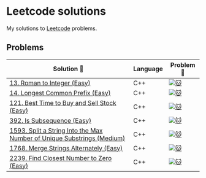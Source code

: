 # Leetcode solutions
My solutions to [Leetcode]([https://open.kattis.com/](https://leetcode.com/problemset/)) problems.

## Problems
| Solution :link: | Language | Problem :link: |
| - | - | - |
| [13. Roman to Integer (Easy)](https://github.com/Mr-Seoul/Leetcode-Solutions/blob/main/Solutions/Leetcode13.cpp) | C++ | [![:cat:](https://github.com/Mr-Seoul/Leetcode-Solutions/blob/main/Leetcode_Logo.jpeg)](https://leetcode.com/problems/roman-to-integer/) |
| [14. Longest Common Prefix (Easy)](https://github.com/Mr-Seoul/Leetcode-Solutions/blob/main/Solutions/Leetcode14.cpp) | C++ | [![:cat:](https://github.com/Mr-Seoul/Leetcode-Solutions/blob/main/Leetcode_Logo.jpeg)](https://leetcode.com/problems/longest-common-prefix/) |
| [121. Best Time to Buy and Sell Stock (Easy)](https://github.com/Mr-Seoul/Leetcode-Solutions/blob/main/Solutions/Leetcode121.cpp) | C++ | [![:cat:](https://github.com/Mr-Seoul/Leetcode-Solutions/blob/main/Leetcode_Logo.jpeg)](https://leetcode.com/problems/best-time-to-buy-and-sell-stock/) |
| [392. Is Subsequence (Easy)](https://github.com/Mr-Seoul/Leetcode-Solutions/blob/main/Solutions/Leetcode392.cpp) | C++ | [![:cat:](https://github.com/Mr-Seoul/Leetcode-Solutions/blob/main/Leetcode_Logo.jpeg)](https://leetcode.com/problems/is-subsequence/) |
| [1593. Split a String Into the Max Number of Unique Substrings (Medium)](https://github.com/Mr-Seoul/Leetcode-Solutions/blob/main/Solutions/Leetcode1593.cpp) | C++ | [![:cat:](https://github.com/Mr-Seoul/Leetcode-Solutions/blob/main/Leetcode_Logo.jpeg)](https://leetcode.com/problems/split-a-string-into-the-max-number-of-unique-substrings/) |
| [1768. Merge Strings Alternately (Easy)](https://github.com/Mr-Seoul/Leetcode-Solutions/blob/main/Solutions/Leetcode1768.cpp) | C++ | [![:cat:](https://github.com/Mr-Seoul/Leetcode-Solutions/blob/main/Leetcode_Logo.jpeg)](https://leetcode.com/problems/merge-strings-alternately/) |
| [2239. Find Closest Number to Zero (Easy)](https://github.com/Mr-Seoul/Leetcode-Solutions/blob/main/Solutions/Leetcode2239.cpp) | C++ | [![:cat:](https://github.com/Mr-Seoul/Leetcode-Solutions/blob/main/Leetcode_Logo.jpeg)](https://leetcode.com/problems/find-closest-number-to-zero/) |
